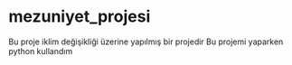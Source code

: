 # mezuniyet_projesi

Bu proje iklim değişikliği üzerine yapılmış bir projedir
Bu projemi yaparken python kullandım




